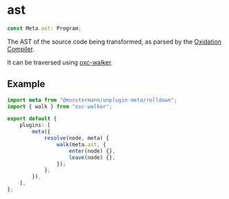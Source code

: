 # ast

```ts
const Meta.ast: Program;
```

The AST of the source code being transformed, as parsed by the [Oxidation Compiler](https://oxc.rs/).

It can be traversed using [oxc-walker](https://github.com/oxc-project/oxc-walker).

## Example

```ts [Rolldown]
import meta from "@monstermann/unplugin-meta/rolldown";
import { walk } from "oxc-walker";

export default {
    plugins: [
        meta({
            resolve(node, meta) {
                walk(meta.ast, {
                    enter(node) {},
                    leave(node) {},
                });
            },
        }),
    ],
};
```
